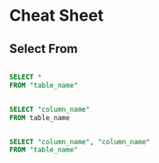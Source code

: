 # Cheat Sheet

## Select From

```sql title="Display all data from a table" linenums="1"

SELECT * 
FROM "table_name"
```

```sql title="Display specific columns from table",linenums="1"

SELECT "column_name" 
FROM table_name
```

```SQL title="Displays two columns from a table",linenums="1"

SELECT "column_name", "column_name" 
FROM "table_name"
```